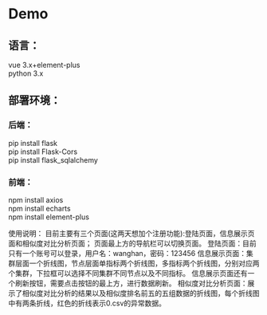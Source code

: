 # Demo
## 语言：       
vue 3.x+element-plus  
python 3.x  
## 部署环境：    
### 后端：  
pip install flask  
pip install Flask-Cors  
pip install flask_sqlalchemy
### 前端：   
npm install axios   
npm install echarts   
npm install element-plus 


使用说明：
目前主要有三个页面(这两天想加个注册功能):登陆页面，信息展示页面和相似度对比分析页面；
页面最上方的导航栏可以切换页面。
登陆页面：目前只有一个账号可以登录，用户名：wanghan，密码：123456
信息展示页面：集群层面一个折线图，节点层面单指标两个折线图，多指标两个折线图，分别对应两个集群，下拉框可以选择不同集群不同节点以及不同指标。
信息展示页面还有一个刷新按钮，需要点击按钮的最上方，进行数据刷新。
相似度对比分析页面：展示了相似度对比分析的结果以及相似度排名前五的五组数据的折线图，每个折线图中有两条折线，红色的折线表示0.csv的异常数据。




